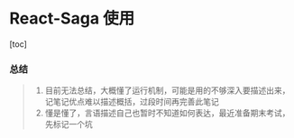 # React-Saga 使用
[toc]

### 总结
> 1. 目前无法总结，大概懂了运行机制，可能是用的不够深入要描述出来，记笔记优点难以描述概括，过段时间再完善此笔记
> 2. 懂是懂了，言语描述自己也暂时不知道如何表达，最近准备期末考试，先标记一个坑
